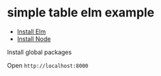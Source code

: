 # simple table elm example 

- [Install Elm](http://elm-lang.org/install)
- [Install Node](https://nodejs.org/en/download/)

Install global packages
<!-- 
```
npm install
```

## Running the application:

In terminal run:

```
nf start
``` -->

Open `http://localhost:8000`